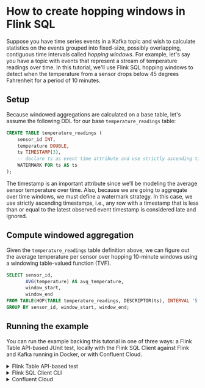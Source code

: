 # How to create hopping windows in Flink SQL

Suppose you have time series events in a Kafka topic and wish to calculate statistics on the events grouped into 
fixed-size, possibly overlapping, contiguous time intervals called *hopping windows*. For example, let's say you have a topic
with events that represent a stream of temperature readings over time. In this tutorial, we'll use Flink SQL hopping
windows to detect when the temperature from a sensor drops below 45 degrees Fahrenheit for a period of 10 minutes.

## Setup

Because windowed aggregations are calculated on a base table, let's assume the following DDL for our base `temperature_readings` table:

```sql
CREATE TABLE temperature_readings (
    sensor_id INT,
    temperature DOUBLE,
    ts TIMESTAMP(3),
    -- declare ts as event time attribute and use strictly ascending timestamp watermark strategy
    WATERMARK FOR ts AS ts
);
```

The timestamp is an important attribute since we’ll be modeling the average sensor temperature over time.
Also, because we are going to aggregate over time windows, we must define a watermark strategy. In this case, we use 
strictly ascending timestamps, i.e., any row with a timestamp that is less than or equal to the latest observed event 
timestamp is considered late and ignored.

## Compute windowed aggregation

Given the `temperature_readings` table definition above, we can figure out the average temperature per sensor over hopping
10-minute windows using a windowing table-valued function (TVF).

```sql
SELECT sensor_id,
       AVG(temperature) AS avg_temperature,
       window_start,
       window_end
FROM TABLE(HOP(TABLE temperature_readings, DESCRIPTOR(ts), INTERVAL '5' MINUTES, INTERVAL '10' MINUTES))
GROUP BY sensor_id, window_start, window_end;
```

## Running the example

You can run the example backing this tutorial in one of three ways: a Flink Table API-based JUnit test, locally with the Flink SQL Client 
against Flink and Kafka running in Docker, or with Confluent Cloud.

<details>
  <summary>Flink Table API-based test</summary>

  #### Prerequisites

  * Java 11, e.g., follow the OpenJDK installation instructions [here](https://openjdk.org/install/) if you don't have Java. 
  * Docker running via [Docker Desktop](https://docs.docker.com/desktop/) or [Docker Engine](https://docs.docker.com/engine/install/)

  #### Run the test

Run the following command to execute [FlinkSqlHoppingWindowTest#testHoppingWindows](src/test/java/io/confluent/developer/FlinkSqlHoppingWindowTest.java):

  ```plaintext
  ./gradlew clean :hopping-windows:flinksql:test
  ```

  The test starts Kafka and Schema Registry with [Testcontainers](https://testcontainers.com/), runs the Flink SQL commands
  above against a local Flink `StreamExecutionEnvironment`, and ensures that hopping window query results are what we expect.
</details>

<details>
  <summary>Flink SQL Client CLI</summary>

  #### Prerequisites

  * Docker running via [Docker Desktop](https://docs.docker.com/desktop/) or [Docker Engine](https://docs.docker.com/engine/install/)
  * [Docker Compose](https://docs.docker.com/compose/install/). Ensure that the command `docker compose version` succeeds.

  #### Run the commands

  First, start Flink and Kafka:

  ```shell
  docker compose -f ./docker/docker-compose-flinksql.yml up -d
  ```

  Next, open the Flink SQL Client CLI:

  ```shell
  docker exec -it flink-sql-client sql-client.sh
  ```

  Finally, run following SQL statements to create the `temperature_readings` table backed by Kafka running in Docker, populate it with
  test data, and run the hopping windows query.

  ```sql
  CREATE TABLE temperature_readings (
      sensor_id INT,
      temperature DOUBLE,
      ts TIMESTAMP(3),
      -- declare ts as event time attribute and use strictly ascending timestamp watermark strategy
      WATERMARK FOR ts AS ts
  ) WITH (
      'connector' = 'kafka',
      'topic' = 'temperature-readings',
      'properties.bootstrap.servers' = 'broker:9092',
      'scan.startup.mode' = 'earliest-offset',
      'key.format' = 'raw',
      'key.fields' = 'sensor_id',
      'value.format' = 'avro-confluent',
      'value.avro-confluent.url' = 'http://schema-registry:8081',
      'value.fields-include' = 'EXCEPT_KEY'
  );
  ```

  ```sql
  INSERT INTO temperature_readings VALUES
      (0, 55, TO_TIMESTAMP('2023-01-15 02:15:30')),
      (0, 50, TO_TIMESTAMP('2023-01-15 02:20:30')),
      (0, 45, TO_TIMESTAMP('2023-01-15 02:25:30')),
      (0, 40, TO_TIMESTAMP('2023-01-15 02:30:30')),
      (0, 45, TO_TIMESTAMP('2023-01-15 02:35:30')),
      (0, 50, TO_TIMESTAMP('2023-01-15 02:40:30')),
      (0, 55, TO_TIMESTAMP('2023-01-15 02:45:30')),
      (0, 60, TO_TIMESTAMP('2023-01-15 02:50:30'));
  ```

  ```sql
  SELECT sensor_id,
      AVG(temperature) AS avg_temperature,
      window_start,
      window_end
  FROM TABLE(HOP(TABLE temperature_readings, DESCRIPTOR(ts), INTERVAL '5' MINUTES, INTERVAL '10' MINUTES))
  GROUP BY sensor_id, window_start, window_end;
  ```

  The query output should look like this:

  ```plaintext
     sensor_id                avg_temperature            window_start              window_end
             0                           55.0 2023-01-15 02:10:00.000 2023-01-15 02:20:00.000
             0                           52.5 2023-01-15 02:15:00.000 2023-01-15 02:25:00.000
             0                           47.5 2023-01-15 02:20:00.000 2023-01-15 02:30:00.000
             0                           42.5 2023-01-15 02:25:00.000 2023-01-15 02:35:00.000
             0                           42.5 2023-01-15 02:30:00.000 2023-01-15 02:40:00.000
             0                           47.5 2023-01-15 02:35:00.000 2023-01-15 02:45:00.000
             0                           52.5 2023-01-15 02:40:00.000 2023-01-15 02:50:00.000
  ```

  When you are finished, clean up the containers used for this tutorial by running:

  ```shell
  docker compose -f ./docker/docker-compose-flinksql.yml down
  ```

</details>

<details>
  <summary>Confluent Cloud</summary>

  #### Prerequisites

  * A [Confluent Cloud](https://confluent.cloud/signup) account
  * A Flink compute pool created in Confluent Cloud. Follow [this](https://docs.confluent.io/cloud/current/flink/get-started/quick-start-cloud-console.html) quick start to create one.

  #### Run the commands

  In the Confluent Cloud Console, navigate to your environment and then click the `Open SQL Workspace` button for the compute
  pool that you have created.

  Select the default catalog (Confluent Cloud environment) and database (Kafka cluster) to use with the dropdowns at the top right.

  Finally, run following SQL statements to create the `temperature_readings` table, populate it with test data, and run the hopping windows query.

  ```sql
  CREATE TABLE temperature_readings (
      sensor_id INT,
      temperature DOUBLE,
      ts TIMESTAMP(3),
      -- declare ts as event time attribute and use strictly ascending timestamp watermark strategy
      WATERMARK FOR ts AS ts
  );
  ```

  ```sql
  INSERT INTO temperature_readings VALUES
      (0, 55, TO_TIMESTAMP('2023-01-15 02:15:30')),
      (0, 50, TO_TIMESTAMP('2023-01-15 02:20:30')),
      (0, 45, TO_TIMESTAMP('2023-01-15 02:25:30')),
      (0, 40, TO_TIMESTAMP('2023-01-15 02:30:30')),
      (0, 45, TO_TIMESTAMP('2023-01-15 02:35:30')),
      (0, 50, TO_TIMESTAMP('2023-01-15 02:40:30')),
      (0, 55, TO_TIMESTAMP('2023-01-15 02:45:30')),
      (0, 60, TO_TIMESTAMP('2023-01-15 02:50:30'));
  ```

  ```sql
  SELECT sensor_id,
      AVG(temperature) AS avg_temperature,
      window_start
  FROM TABLE(HOP(TABLE temperature_readings, DESCRIPTOR(ts), INTERVAL '5' MINUTES, INTERVAL '10' MINUTES))
  GROUP BY sensor_id, window_start;
  ```

  The query output should look like this:

  ![](img/query-output.png)
